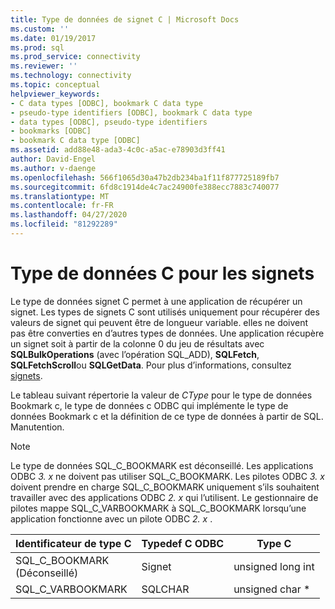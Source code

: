 ```yaml
---
title: Type de données de signet C | Microsoft Docs
ms.custom: ''
ms.date: 01/19/2017
ms.prod: sql
ms.prod_service: connectivity
ms.reviewer: ''
ms.technology: connectivity
ms.topic: conceptual
helpviewer_keywords:
- C data types [ODBC], bookmark C data type
- pseudo-type identifiers [ODBC], bookmark C data type
- data types [ODBC], pseudo-type identifiers
- bookmarks [ODBC]
- bookmark C data type [ODBC]
ms.assetid: add88e48-ada3-4c0c-a5ac-e78903d3ff41
author: David-Engel
ms.author: v-daenge
ms.openlocfilehash: 566f1065d30a47b2db234ba1f11f877725189fb7
ms.sourcegitcommit: 6fd8c1914de4c7ac24900fe388ecc7883c740077
ms.translationtype: MT
ms.contentlocale: fr-FR
ms.lasthandoff: 04/27/2020
ms.locfileid: "81292289"
---
```

# <a name="bookmark-c-data-type"></a>Type de données C pour les signets
Le type de données signet C permet à une application de récupérer un signet. Les types de signets C sont utilisés uniquement pour récupérer des valeurs de signet qui peuvent être de longueur variable. elles ne doivent pas être converties en d’autres types de données. Une application récupère un signet soit à partir de la colonne 0 du jeu de résultats avec **SQLBulkOperations** (avec l’opération SQL_ADD), **SQLFetch**, **SQLFetchScroll**ou **SQLGetData**. Pour plus d’informations, consultez [signets](../../../odbc/reference/develop-app/bookmarks-odbc.md).  
  
 Le tableau suivant répertorie la valeur de *CType* pour le type de données Bookmark c, le type de données c ODBC qui implémente le type de données Bookmark c et la définition de ce type de données à partir de SQL. Manutention.  
  
> [!NOTE]
>  Le type de données SQL_C_BOOKMARK est déconseillé. Les applications ODBC *3. x* ne doivent pas utiliser SQL_C_BOOKMARK. Les pilotes ODBC *3. x* doivent prendre en charge SQL_C_BOOKMARK uniquement s’ils souhaitent travailler avec des applications ODBC *2. x* qui l’utilisent. Le gestionnaire de pilotes mappe SQL_C_VARBOOKMARK à SQL_C_BOOKMARK lorsqu’une application fonctionne avec un pilote ODBC *2. x* .  
  
|Identificateur de type C|Typedef C ODBC|Type C|  
|-----------------------|--------------------|------------|  
|SQL_C_BOOKMARK<br />(Déconseillé)|Signet|unsigned long int|  
|SQL_C_VARBOOKMARK|SQLCHAR|unsigned char *|
